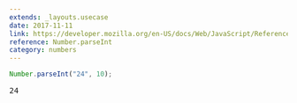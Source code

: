 ```yaml
---
extends: _layouts.usecase
date: 2017-11-11
link: https://developer.mozilla.org/en-US/docs/Web/JavaScript/Reference/Global_Objects/Number/parseInt
reference: Number.parseInt
category: numbers
---
```



```javascript
Number.parseInt("24", 10);
```
<pre class="output">24</pre>
